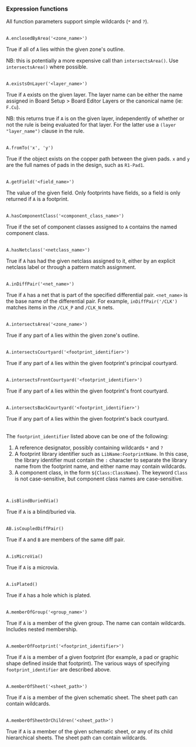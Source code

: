 ### Expression functions

All function parameters support simple wildcards (`*` and `?`).
<br><br>

    A.enclosedByArea('<zone_name>')
True if all of `A` lies within the given zone's outline.

NB: this is potentially a more expensive call than `intersectsArea()`.  Use `intersectsArea()`
where possible.
<br><br>

    A.existsOnLayer('<layer_name>')
True if `A` exists on the given layer.  The layer name can be
either the name assigned in Board Setup > Board Editor Layers or
the canonical name (ie: `F.Cu`).

NB: this returns true if `A` is on the given layer, independently
of whether or not the rule is being evaluated for that layer.
For the latter use a `(layer "layer_name")` clause in the rule.
<br><br>

    A.fromTo('x', 'y')
True if the object exists on the copper path between the given 
pads. `x` and `y` are the full names of pads in the design, such as 
`R1-Pad1`.
<br><br>

    A.getField('<field_name>')
The value of the given field. Only footprints have fields, so a field is only returned if
`A` is a footprint.
<br><br>

    A.hasComponentClass('<component_class_name>')
True if the set of component classes assigned to `A` contains the named 
component class.
<br><br>

    A.hasNetclass('<netclass_name>')
True if `A` has had the given netclass assigned to it, either by an explicit netclass label
or through a pattern match assignment.
<br><br>

    A.inDiffPair('<net_name>')
True if `A` has a net that is part of the specified differential pair.
`<net_name>` is the base name of the differential pair.  For example, `inDiffPair('/CLK')`
matches items in the `/CLK_P` and `/CLK_N` nets.
<br><br>

    A.intersectsArea('<zone_name>')
True if any part of `A` lies within the given zone's outline.
<br><br>

    A.intersectsCourtyard('<footprint_identifier>')
True if any part of `A` lies within the given footprint's principal courtyard.
<br><br>

    A.intersectsFrontCourtyard('<footprint_identifier>')
True if any part of `A` lies within the given footprint's front courtyard.
<br><br>

    A.intersectsBackCourtyard('<footprint_identifier>')
True if any part of `A` lies within the given footprint's back courtyard.
<br><br>

The `footprint_identifier` listed above can be one of the following:

1. A reference designator, possibly containing wildcards `*` and `?`
2. A footprint library identifier such as `LibName:FootprintName`. In this case,
   the library identifier must contain the `:` character to separate the library
   name from the footprint name, and either name may contain wildcards.
3. A component class, in the form `${Class:ClassName}`.  The keyword `Class` is not
   case-sensitive, but component class names are case-sensitive.

<br>

    A.isBlindBuriedVia()
True if `A` is a blind/buried via.
<br><br>

    AB.isCoupledDiffPair()
True if `A` and `B` are members of the same diff pair.
<br><br>

    A.isMicroVia()
True if `A` is a microvia.
<br><br>

    A.isPlated()
True if `A` has a hole which is plated.
<br><br>

    A.memberOfGroup('<group_name>')
True if `A` is a member of the given group. The name can contain wildcards.
Includes nested membership.
<br><br>

    A.memberOfFootprint('<footprint_identifier>')
True if `A` is a member of a given footprint (for example, a pad or graphic shape defined
inside that footprint).  The various ways of specifying `footprint_identifier` are described above.
<br><br>

    A.memberOfSheet('<sheet_path>')
True if `A` is a member of the given schematic sheet. The sheet path can contain wildcards.
<br><br>

    A.memberOfSheetOrChildren('<sheet_path>')
True if `A` is a member of the given schematic sheet, or any of its child hierarchical sheets. The sheet path can 
contain wildcards.
<br><br>

